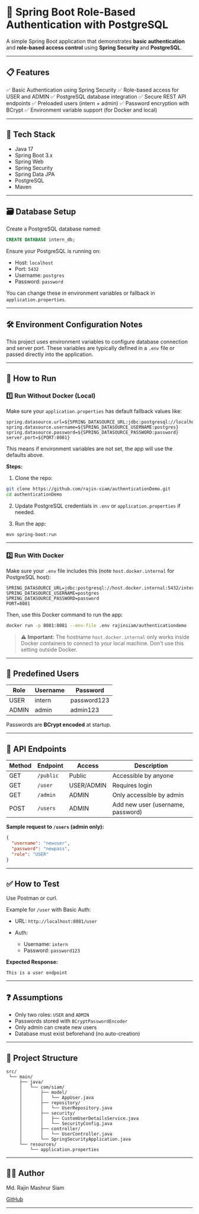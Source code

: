 

# 🔐 Spring Boot Role-Based Authentication with PostgreSQL

A simple Spring Boot application that demonstrates **basic authentication** and **role-based access control** using **Spring Security** and **PostgreSQL**.

---

## 📋 Features

✅ Basic Authentication using Spring Security
✅ Role-based access for USER and ADMIN
✅ PostgreSQL database integration
✅ Secure REST API endpoints
✅ Preloaded users (intern + admin)
✅ Password encryption with BCrypt
✅ Environment variable support (for Docker and local)

---

## 🧰 Tech Stack

* Java 17
* Spring Boot 3.x
* Spring Web
* Spring Security
* Spring Data JPA
* PostgreSQL
* Maven

---

## 🗃️ Database Setup

Create a PostgreSQL database named:

```sql
CREATE DATABASE intern_db;
```

Ensure your PostgreSQL is running on:

* Host: `localhost`
* Port: `5432`
* Username: `postgres`
* Password: `password`

You can change these in environment variables or fallback in `application.properties`.

---

## 🛠 Environment Configuration Notes

This project uses environment variables to configure database connection and server port. These variables are typically defined in a `.env` file or passed directly into the application.

---

## 🚀 How to Run

### 1️⃣ Run Without Docker (Local)

Make sure your `application.properties` has default fallback values like:

```properties
spring.datasource.url=${SPRING_DATASOURCE_URL:jdbc:postgresql://localhost:5432/intern_db}
spring.datasource.username=${SPRING_DATASOURCE_USERNAME:postgres}
spring.datasource.password=${SPRING_DATASOURCE_PASSWORD:password}
server.port=${PORT:8081}
```

This means if environment variables are not set, the app will use the defaults above.

**Steps:**

1. Clone the repo:

```bash
git clone https://github.com/rajin-siam/authenticationDemo.git
cd authenticationDemo
```

2. Update PostgreSQL credentials in `.env` or `application.properties` if needed.

3. Run the app:

```bash
mvn spring-boot:run
```

---

### 2️⃣ Run With Docker

Make sure your `.env` file includes this (note `host.docker.internal` for PostgreSQL host):

```env
SPRING_DATASOURCE_URL=jdbc:postgresql://host.docker.internal:5432/intern_db
SPRING_DATASOURCE_USERNAME=postgres
SPRING_DATASOURCE_PASSWORD=password
PORT=8081
```

Then, use this Docker command to run the app:

```bash
docker run -p 8081:8081 --env-file .env rajinsiam/authenticationdemo
```

> ⚠️ **Important:** The hostname `host.docker.internal` only works inside Docker containers to connect to your local machine. Don't use this setting outside Docker.

---

## 🔐 Predefined Users

| Role  | Username | Password    |
| ----- | -------- | ----------- |
| USER  | intern   | password123 |
| ADMIN | admin    | admin123    |

Passwords are **BCrypt encoded** at startup.

---

## 📡 API Endpoints

| Method | Endpoint  | Access     | Description                       |
| ------ | --------- | ---------- | --------------------------------- |
| GET    | `/public` | Public     | Accessible by anyone              |
| GET    | `/user`   | USER/ADMIN | Requires login                    |
| GET    | `/admin`  | ADMIN      | Only accessible by admin          |
| POST   | `/users`  | ADMIN      | Add new user (username, password) |

**Sample request to `/users` (admin only):**

```json
{
  "username": "newuser",
  "password": "newpass",
  "role": "USER"
}
```

---

## ✅ How to Test

Use Postman or curl.

Example for `/user` with Basic Auth:

* URL: `http://localhost:8081/user`
* Auth:

    * Username: `intern`
    * Password: `password123`

**Expected Response:**

```
This is a user endpoint
```

---

## ❓ Assumptions

* Only two roles: `USER` and `ADMIN`
* Passwords stored with `BCryptPasswordEncoder`
* Only admin can create new users
* Database must exist beforehand (no auto-creation)

---

## 📌 Project Structure

```
src/
 └── main/
     ├── java/
     │   └── com/siam/
     │       ├── model/
     │       │   └── AppUser.java
     │       ├── repository/
     │       │   └── UserRepository.java
     │       ├── security/
     │       │   ├── CustomUserDetailsService.java
     │       │   └── SecurityConfig.java
     │       ├── controller/
     │       │   └── UserController.java
     │       └── SpringSecurityApplication.java
     └── resources/
         └── application.properties
```

---

## 🧑‍💻 Author

Md. Rajin Mashrur Siam

[GitHub](github.com/rajin-siam)

---
